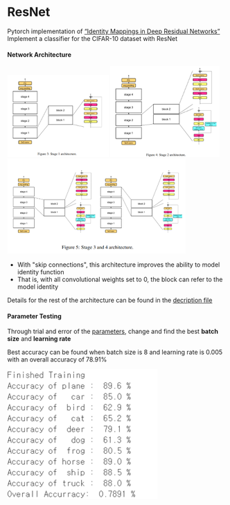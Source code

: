 # ResNet
Pytorch implementation of [“Identity Mappings in Deep Residual Networks”](https://arxiv.org/pdf/1603.05027.pdf)
</br>
Implement a classifier for the CIFAR-10 dataset with ResNet

#### Network Architecture
<div>
  <img height="190" src="https://github.com/goodnightng0/ResNet/blob/main/architecture/stage1.PNG">
  <img height="210" src="https://github.com/goodnightng0/ResNet/blob/main/architecture/stage2.PNG">
  <img height="220" src="https://github.com/goodnightng0/ResNet/blob/main/architecture/stage34.PNG">
</div>

- With "skip connections", this architecture improves the ability to model identity function
- That is, with all convolutional weights set to 0, the block can refer to the model identity

Details for the rest of the architecture can be found in the [decription file](./6.pdf)

#### Parameter Testing
Through trial and error of the [parameters](./params), change and find the best **batch size** and **learning rate**

Best accuracy can be found when batch size is 8 and learning rate is 0.005 with an overall accuracy of 78.91%
<div>
  <img height="300" src="https://github.com/goodnightng0/ResNet/blob/main/params/b%3D8%20l%3D0.005.PNG">
  </div>
